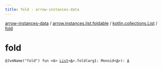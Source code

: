 ```yaml
---
title: fold - arrow-instances-data
---
```


[arrow-instances-data](../../index.html) / [arrow.instances.list.foldable](../index.html) / [kotlin.collections.List](index.html) / [fold](./fold.html)

# fold

`@JvmName("fold") fun <A> `[`List`](https://kotlinlang.org/api/latest/jvm/stdlib/kotlin.collections/-list/index.html)`<`[`A`](fold.html#A)`>.fold(arg1: Monoid<`[`A`](fold.html#A)`>): `[`A`](fold.html#A)